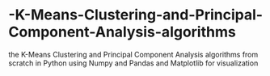 # -K-Means-Clustering-and-Principal-Component-Analysis-algorithms
the K-Means Clustering and Principal Component Analysis algorithms from scratch in Python using Numpy and Pandas and Matplotlib for visualization
